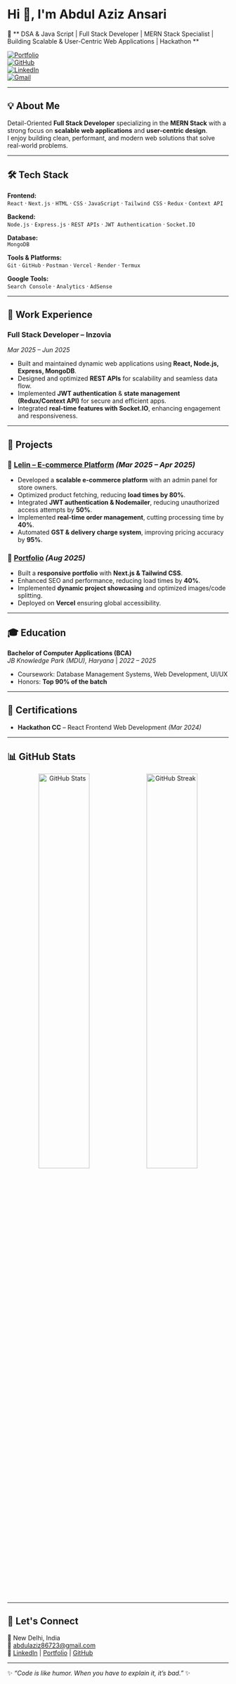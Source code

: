 # Hi 👋, I'm Abdul Aziz Ansari  

🚀 ** DSA & Java Script | Full Stack Developer | MERN Stack Specialist | Building Scalable & User-Centric Web Applications | Hackathon **

[![Portfolio](https://img.shields.io/badge/Portfolio-azizansari.vercel.app-blue?style=flat-square&logo=vercel)](https://azizansari.vercel.app)  
[![GitHub](https://img.shields.io/badge/GitHub-thecyber--aziz-black?style=flat-square&logo=github)](https://github.com/thecyber-aziz)  
[![LinkedIn](https://img.shields.io/badge/LinkedIn-azizansari-blue?style=flat-square&logo=linkedin)](https://linkedin.com/in/azizansari)  
[![Gmail](https://img.shields.io/badge/Email-abdulaziz86723@gmail.com-red?style=flat-square&logo=gmail)](mailto:abdulaziz86723@gmail.com)  

---

## 💡 About Me
Detail-Oriented **Full Stack Developer** specializing in the **MERN Stack** with a strong focus on **scalable web applications** and **user-centric design**.  
I enjoy building clean, performant, and modern web solutions that solve real-world problems.  

---

## 🛠️ Tech Stack  

**Frontend:**  
`React` · `Next.js` · `HTML` · `CSS` · `JavaScript` · `Tailwind CSS` · `Redux` · `Context API`  

**Backend:**  
`Node.js` · `Express.js` · `REST APIs` · `JWT Authentication` · `Socket.IO`  

**Database:**  
`MongoDB`  

**Tools & Platforms:**  
`Git` · `GitHub` · `Postman` · `Vercel` · `Render` · `Termux`  

**Google Tools:**  
`Search Console` · `Analytics` · `AdSense`  

---

## 💼 Work Experience  

### **Full Stack Developer – Inzovia**  
*Mar 2025 – Jun 2025*  
- Built and maintained dynamic web applications using **React, Node.js, Express, MongoDB**.  
- Designed and optimized **REST APIs** for scalability and seamless data flow.  
- Implemented **JWT authentication** & **state management (Redux/Context API)** for secure and efficient apps.  
- Integrated **real-time features with Socket.IO**, enhancing engagement and responsiveness.  

---

## 🚀 Projects  

### 🔹 [Lelin – E-commerce Platform](https://lelin.shop) *(Mar 2025 – Apr 2025)*  
- Developed a **scalable e-commerce platform** with an admin panel for store owners.  
- Optimized product fetching, reducing **load times by 80%**.  
- Integrated **JWT authentication & Nodemailer**, reducing unauthorized access attempts by **50%**.  
- Implemented **real-time order management**, cutting processing time by **40%**.  
- Automated **GST & delivery charge system**, improving pricing accuracy by **95%**.  

### 🔹 [Portfolio](https://azizansari.vercel.app) *(Aug 2025)*  
- Built a **responsive portfolio** with **Next.js & Tailwind CSS**.  
- Enhanced SEO and performance, reducing load times by **40%**.  
- Implemented **dynamic project showcasing** and optimized images/code splitting.  
- Deployed on **Vercel** ensuring global accessibility.  

---

## 🎓 Education  

**Bachelor of Computer Applications (BCA)**  
*JB Knowledge Park (MDU), Haryana* | *2022 – 2025*  
- Coursework: Database Management Systems, Web Development, UI/UX  
- Honors: **Top 90% of the batch**  

---

## 📜 Certifications  

- **Hackathon CC** – React Frontend Web Development *(Mar 2024)*  

---

## 📊 GitHub Stats  

<p align="center">
  <img src="https://github-readme-stats.vercel.app/api?username=thecyber03&show_icons=true&theme=radical" alt="GitHub Stats" width="48%" />
  <img src="https://github-readme-streak-stats.herokuapp.com/?user=thecyber03&theme=radical" alt="GitHub Streak" width="48%" />
</p>  

---

## 🤝 Let's Connect  

📍 New Delhi, India  
📧 [abdulaziz86723@gmail.com](mailto:abdulaziz86723@gmail.com)  
🔗 [LinkedIn](https://linkedin.com/in/azizansari) | [Portfolio](https://azizansari.vercel.app) | [GitHub](https://github.com/thecyber03)  

---
✨ _“Code is like humor. When you have to explain it, it’s bad.”_ ✨
